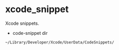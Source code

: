# xcode_snippet
Xcode snippets.

- code-snippet dir
```
~/Library/Developer/Xcode/UserData/CodeSnippets/
```
